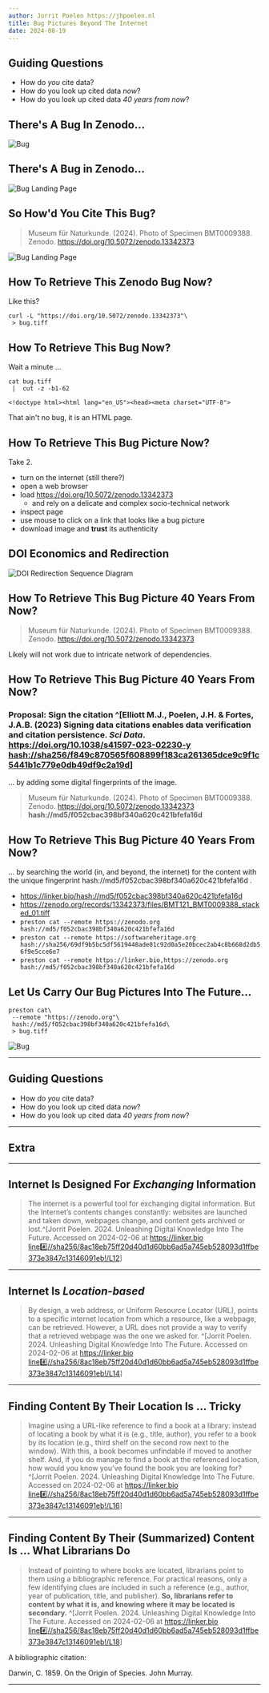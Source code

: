 ```yaml
---
author: Jorrit Poelen https://jhpoelen.nl
title: Bug Pictures Beyond The Internet
date: 2024-08-19
---
```


## Guiding Questions

 * How do *you* cite data?
 * How do you look up cited data *now*?
 * How do you look up cited data *40 years from now*?

## There's A Bug In Zenodo...

![Bug](img/BMT121_BMT0009388_stacked_01.jpg)

## There's A Bug in Zenodo...

![Bug Landing Page](img/BMT121_BMT0009388_landing_page.png)

## So How'd You Cite This Bug?

> Museum für Naturkunde. (2024). Photo of Specimen BMT0009388. Zenodo. https://doi.org/10.5072/zenodo.13342373


![Bug Landing Page](img/BMT121_BMT0009388_citation.png)


## How To Retrieve This Zenodo Bug Now?

Like this?

```
curl -L "https://doi.org/10.5072/zenodo.13342373"\
 > bug.tiff 
```

## How To Retrieve This Bug Now?

Wait a minute ...

```
cat bug.tiff
 |  cut -z -b1-62
```

```{ .html }
<!doctype html><html lang="en_US"><head><meta charset="UTF-8">
```

That ain't no bug, it is an HTML page.

## How To Retrieve This Bug Picture Now?

Take 2. 

 * turn on the internet (still there?)
 * open a web browser
 * load https://doi.org/10.5072/zenodo.13342373
   * and rely on a delicate and complex socio-technical network 
 * inspect page
 * use mouse to click on a link that looks like a bug picture
 * download image and **trust** its authenticity

## DOI Economics and Redirection

![DOI Redirection Sequence Diagram](img/doi-redirection.png)

## How To Retrieve This Bug Picture 40 Years From Now?

> Museum für Naturkunde. (2024). Photo of Specimen BMT0009388. Zenodo. https://doi.org/10.5072/zenodo.13342373

Likely will not work due to intricate network of dependencies.

## How To Retrieve This Bug Picture 40 Years From Now?

### Proposal: Sign the citation ^[Elliott M.J., Poelen, J.H. & Fortes, J.A.B. (2023) Signing data citations enables data verification and citation persistence. *Sci Data*. https://doi.org/10.1038/s41597-023-02230-y [hash://sha256/f849c870565f608899f183ca261365dce9c9f1c5441b1c779e0db49df9c2a19d](https://linker.bio/hash://sha256/f849c870565f608899f183ca261365dce9c9f1c5441b1c779e0db49df9c2a19d)] 

... by adding some digital fingerprints of the image.

> Museum für Naturkunde. (2024). Photo of Specimen BMT0009388. Zenodo. https://doi.org/10.5072/zenodo.13342373 
> **hash://md5/f052cbac398bf340a620c421bfefa16d**

## How To Retrieve This Bug Picture 40 Years From Now?


... by searching the world (in, and beyond, the internet) for the content with the unique fingerprint hash://md5/f052cbac398bf340a620c421bfefa16d .

 * https://linker.bio/hash://md5/f052cbac398bf340a620c421bfefa16d
 * https://zenodo.org/records/13342373/files/BMT121_BMT0009388_stacked_01.tiff
 * ```preston cat --remote https://zenodo.org hash://md5/f052cbac398bf340a620c421bfefa16d```
 * ```preston cat --remote https://softwareheritage.org hash://sha256/69df9b5bc5df5619448ade01c92d0a5e20bcec2ab4c8b668d2db56f9e5cce6e7```
 * ```preston cat --remote https://linker.bio,https://zenodo.org hash://md5/f052cbac398bf340a620c421bfefa16d```
 
## Let Us Carry Our Bug Pictures Into The Future...

```
preston cat\
 --remote "https://zenodo.org"\
 hash://md5/f052cbac398bf340a620c421bfefa16d\
 > bug.tiff
```

![Bug](img/BMT121_BMT0009388_stacked_01.jpg)

---

## Guiding Questions

 * How do *you* cite data?
 * How do you look up cited data *now*?
 * How do you look up cited data *40 years from now*?

---

## Extra

---

## Internet Is Designed For *Exchanging* Information 

> The internet is a powerful tool for exchanging digital information. But the Internet’s contents changes constantly: websites are launched and taken down, webpages change, and content gets archived or lost.^[Jorrit Poelen. 2024. Unleashing Digital Knowledge Into The Future. Accessed on 2024-02-06 at https://linker.bio [line:hash://sha256/8ac18eb75ff20d40d1d60bb6ad5a745eb528093d1ffbe373e3847c13146091eb!/L12](https://linker.bio/line:hash://sha256/8ac18eb75ff20d40d1d60bb6ad5a745eb528093d1ffbe373e3847c13146091eb!/L12)]

---

## Internet Is *Location-based*

> By design, a web address, or Uniform Resource Locator (URL), points to a specific internet location from which a resource, like a webpage, can be retrieved. However, a URL does not provide a way to verify that a retrieved webpage was the one we asked for. ^[Jorrit Poelen. 2024. Unleashing Digital Knowledge Into The Future. Accessed on 2024-02-06 at https://linker.bio [line:hash://sha256/8ac18eb75ff20d40d1d60bb6ad5a745eb528093d1ffbe373e3847c13146091eb!/L14](https://linker.bio/line:hash://sha256/8ac18eb75ff20d40d1d60bb6ad5a745eb528093d1ffbe373e3847c13146091eb!/L14)]

---

## Finding Content By Their Location Is ... Tricky

> Imagine using a URL-like reference to find a book at a library: instead of locating a book by what it is (e.g., title, author), you refer to a book by its location (e.g., third shelf on the second row next to the window). With this, a book becomes unfindable if moved to another shelf. And, if you do manage to find a book at the referenced location, how would you know you’ve found the book you are looking for? ^[Jorrit Poelen. 2024. Unleashing Digital Knowledge Into The Future. Accessed on 2024-02-06 at https://linker.bio [line:hash://sha256/8ac18eb75ff20d40d1d60bb6ad5a745eb528093d1ffbe373e3847c13146091eb!/L16](https://linker.bio/line:hash://sha256/8ac18eb75ff20d40d1d60bb6ad5a745eb528093d1ffbe373e3847c13146091eb!/L16)]


---

## Finding Content By Their (Summarized) Content Is ... What Librarians Do

> Instead of pointing to where books are located, librarians point to them using a bibliographic reference. For practical reasons, only a few identifying clues are included in such a reference (e.g., author, year of publication, title, and publisher). **So, librarians refer to content by what it is, and knowing where it may be located is secondary.** ^[Jorrit Poelen. 2024. Unleashing Digital Knowledge Into The Future. Accessed on 2024-02-06 at https://linker.bio [line:hash://sha256/8ac18eb75ff20d40d1d60bb6ad5a745eb528093d1ffbe373e3847c13146091eb!/L18](https://linker.bio/line:hash://sha256/8ac18eb75ff20d40d1d60bb6ad5a745eb528093d1ffbe373e3847c13146091eb!/L18)]


A bibliographic citation:

Darwin, C. 1859. On the Origin of Species. John Murray.

---


